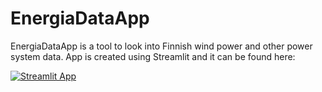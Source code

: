 # EnergiaDataApp
EnergiaDataApp is a tool to look into Finnish wind power and other power system data.
App is created using Streamlit and it can be found here:

[![Streamlit App](https://static.streamlit.io/badges/streamlit_badge_black_white.svg)](https://energiadata.streamlit.app)
